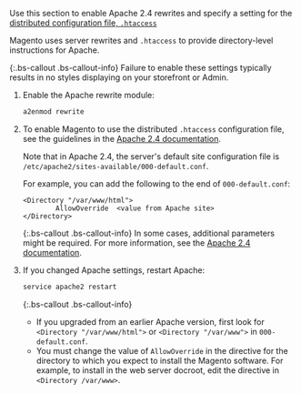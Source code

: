 Use this section to enable Apache 2.4 rewrites and specify a setting for the [distributed configuration file, `.htaccess`](http://httpd.apache.org/docs/current/howto/htaccess.html)

Magento uses server rewrites and `.htaccess` to provide directory-level instructions for Apache.

{:.bs-callout .bs-callout-info}
Failure to enable these settings typically results in no styles displaying on your storefront or Admin.

1.  Enable the Apache rewrite module:

    ```bash
    a2enmod rewrite
    ```

1.  To enable Magento to use the distributed `.htaccess` configuration file, see the guidelines in the [Apache 2.4 documentation](http://httpd.apache.org/docs/current/mod/mod_rewrite.html).

    Note that in Apache 2.4, the server's default site configuration file is `/etc/apache2/sites-available/000-default.conf`.

    For example, you can add the following to the end of `000-default.conf`:

    ```terminal
    <Directory "/var/www/html">
	        AllowOverride  <value from Apache site>
    </Directory>
    ```

    {:.bs-callout .bs-callout-info}
    In some cases, additional parameters might be required. For more information, see the [Apache 2.4 documentation](https://httpd.apache.org/docs/2.4/mod/mod_access_compat.html#order).

1.  If you changed Apache settings, restart Apache:

    ```bash
    service apache2 restart
    ```

    {:.bs-callout .bs-callout-info}
    -   If you upgraded from an earlier Apache version, first look for `<Directory "/var/www/html">` or `<Directory "/var/www">` in `000-default.conf`.
    -   You must change the value of `AllowOverride` in the directive for the directory to which you expect to install the Magento software. For example, to install in the web server docroot, edit the directive in `<Directory /var/www>`.
